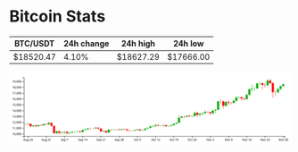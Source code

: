 # Bitcoin Stats

BTC/USDT|24h change|24h high|24h low|
|---|---|---|---|
|$18520.47|4.10%|$18627.29|$17666.00|

<img src="./chart.svg">
